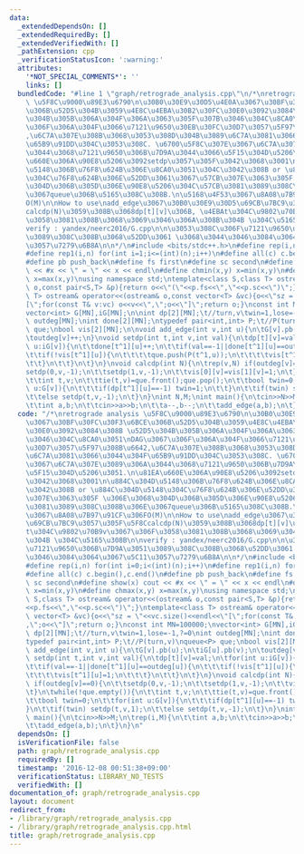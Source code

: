 ```yaml
---
data:
  _extendedDependsOn: []
  _extendedRequiredBy: []
  _extendedVerifiedWith: []
  _pathExtension: cpp
  _verificationStatusIcon: ':warning:'
  attributes:
    '*NOT_SPECIAL_COMMENTS*': ''
    links: []
  bundledCode: "#line 1 \"graph/retrograde_analysis.cpp\"\n/*\nretrograde analysis\
    \ \u5F8C\u9000\u89E3\u6790\n\u30B0\u30E9\u30D5\u4E0A\u3067\u30BF\u30FC\u30F3\u6BCE\
    \u306B\u52D5\u304B\u3059\u4E8C\u4EBA\u30B2\u30FC\u30E0\u3092\u3084\u308B \u52D5\
    \u304B\u305B\u306A\u304F\u306A\u3063\u305F\u307B\u3046\u304C\u8CA0\u3051\nDAG\u3067\
    \u306F\u306A\u304F\u3066\u7121\u9650\u30EB\u30FC\u30D7\u3057\u5F97\u308B\u6642\
    ,\u6C7A\u307E\u308B\u3068\u3053\u308D\u304B\u3089\u6C7A\u3081\u3066\u3044\u304F\
    \u65B9\u91DD\u304C\u3053\u308C. \u6700\u5F8C\u307E\u3067\u6C7A\u307E\u3089\u306A\
    \u3044\u3068\u7121\u9650\u306B\u7D9A\u3044\u3066\u5F15\u304D\u5206\u3051.\n\u81EA\
    \u660E\u306A\u90E8\u5206\u3092setdp\u3057\u305F\u3042\u3068\u3001\n\u884C\u304D\
    \u5148\u306B\u76F8\u624B\u306E\u8CA0\u3051\u304C\u3042\u308B or \u884C\u304D\u5148\
    \u304C\u76F8\u624B\u306E\u52DD\u3061\u3067\u57CB\u307E\u3063\u305F \u306E\u3068\
    \u304D\u306B\u305D\u306E\u90E8\u5206\u304C\u57CB\u3081\u3089\u308C\u308B\u306E\
    \u3067queue\u306B\u5165\u308C\u308B.\n\u5168\u4F53\u3067\u8A08\u7B97\u91CF\u306F\
    O(M)\n\nHow to use\nadd_edge\u3067\u30B0\u30E9\u30D5\u69CB\u7BC9\u3057\u305F\u5F8C\
    calcdp(N)\u3059\u308B\u3068dp[t][v]\u306B, \u4EBAt\u304C\u9802\u70B9v\u3067\u306F\
    \u3058\u3081\u308B\u3068\u3069\u3046\u306A\u308B\u304B \u304C\u5165\u308B\n\n\
    verify : yandex/neerc2016/G.cpp\n\n\u3053\u308C\u306F\u7121\u9650\u306B\u7D9A\u3051\
    \u3089\u308C\u308B\u3068\u52DD\u3061 \u3068\u3044\u3046\u3084\u3064\u3067\u5C11\
    \u3057\u7279\u6B8A\n\n*/\n#include <bits/stdc++.h>\n#define rep(i,n) for(int i=0;i<(int)(n);i++)\n\
    #define rep1(i,n) for(int i=1;i<=(int)(n);i++)\n#define all(c) c.begin(),c.end()\n\
    #define pb push_back\n#define fs first\n#define sc second\n#define show(x) cout\
    \ << #x << \" = \" << x << endl\n#define chmin(x,y) x=min(x,y)\n#define chmax(x,y)\
    \ x=max(x,y)\nusing namespace std;\ntemplate<class S,class T> ostream& operator<<(ostream&\
    \ o,const pair<S,T> &p){return o<<\"(\"<<p.fs<<\",\"<<p.sc<<\")\";}\ntemplate<class\
    \ T> ostream& operator<<(ostream& o,const vector<T> &vc){o<<\"sz = \"<<vc.size()<<endl<<\"\
    [\";for(const T& v:vc) o<<v<<\",\";o<<\"]\";return o;}\nconst int MN=100000;\n\
    vector<int> G[MN],iG[MN];\n\nint dp[2][MN];\t//turn,v\twin=1,lose=-1,?=0\nint\
    \ outdeg[MN];\nint done[2][MN];\ntypedef pair<int,int> P;\t//P(turn,v)\nqueue<P>\
    \ que;\nbool vis[2][MN];\n\nvoid add_edge(int v,int u){\n\tG[v].pb(u);\n\tiG[u].pb(v);\n\
    \toutdeg[v]++;\n}\nvoid setdp(int t,int v,int val){\n\tdp[t][v]=val;\n\tfor(int\
    \ u:iG[v]){\n\t\tdone[t^1][u]++;\n\t\tif(val==-1||done[t^1][u]==outdeg[u]){\n\t\
    \t\tif(!vis[t^1][u]){\n\t\t\t\tque.push(P(t^1,u));\n\t\t\t\tvis[t^1][u]=1;\n\t\
    \t\t}\n\t\t}\n\t}\n}\nvoid calcdp(int N){\n\trep(v,N) if(outdeg[v]==0){\n\t\t\
    setdp(0,v,-1);\n\t\tsetdp(1,v,-1);\n\t\tvis[0][v]=vis[1][v]=1;\n\t}\n\twhile(!que.empty()){\n\
    \t\tint t,v;\n\t\ttie(t,v)=que.front();que.pop();\n\t\tbool twin=0;\n\t\tfor(int\
    \ u:G[v]){\n\t\t\tif(dp[t^1][u]==-1) twin=1;\n\t\t}\n\t\tif(twin) setdp(t,v,1);\n\
    \t\telse setdp(t,v,-1);\n\t}\n}\nint N,M;\nint main(){\n\tcin>>N>>M;\n\trep(i,M){\n\
    \t\tint a,b;\n\t\tcin>>a>>b;\n\t\ta--,b--;\n\t\tadd_edge(a,b);\n\t}\n}\n"
  code: "/*\nretrograde analysis \u5F8C\u9000\u89E3\u6790\n\u30B0\u30E9\u30D5\u4E0A\
    \u3067\u30BF\u30FC\u30F3\u6BCE\u306B\u52D5\u304B\u3059\u4E8C\u4EBA\u30B2\u30FC\
    \u30E0\u3092\u3084\u308B \u52D5\u304B\u305B\u306A\u304F\u306A\u3063\u305F\u307B\
    \u3046\u304C\u8CA0\u3051\nDAG\u3067\u306F\u306A\u304F\u3066\u7121\u9650\u30EB\u30FC\
    \u30D7\u3057\u5F97\u308B\u6642,\u6C7A\u307E\u308B\u3068\u3053\u308D\u304B\u3089\
    \u6C7A\u3081\u3066\u3044\u304F\u65B9\u91DD\u304C\u3053\u308C. \u6700\u5F8C\u307E\
    \u3067\u6C7A\u307E\u3089\u306A\u3044\u3068\u7121\u9650\u306B\u7D9A\u3044\u3066\
    \u5F15\u304D\u5206\u3051.\n\u81EA\u660E\u306A\u90E8\u5206\u3092setdp\u3057\u305F\
    \u3042\u3068\u3001\n\u884C\u304D\u5148\u306B\u76F8\u624B\u306E\u8CA0\u3051\u304C\
    \u3042\u308B or \u884C\u304D\u5148\u304C\u76F8\u624B\u306E\u52DD\u3061\u3067\u57CB\
    \u307E\u3063\u305F \u306E\u3068\u304D\u306B\u305D\u306E\u90E8\u5206\u304C\u57CB\
    \u3081\u3089\u308C\u308B\u306E\u3067queue\u306B\u5165\u308C\u308B.\n\u5168\u4F53\
    \u3067\u8A08\u7B97\u91CF\u306FO(M)\n\nHow to use\nadd_edge\u3067\u30B0\u30E9\u30D5\
    \u69CB\u7BC9\u3057\u305F\u5F8Ccalcdp(N)\u3059\u308B\u3068dp[t][v]\u306B, \u4EBA\
    t\u304C\u9802\u70B9v\u3067\u306F\u3058\u3081\u308B\u3068\u3069\u3046\u306A\u308B\
    \u304B \u304C\u5165\u308B\n\nverify : yandex/neerc2016/G.cpp\n\n\u3053\u308C\u306F\
    \u7121\u9650\u306B\u7D9A\u3051\u3089\u308C\u308B\u3068\u52DD\u3061 \u3068\u3044\
    \u3046\u3084\u3064\u3067\u5C11\u3057\u7279\u6B8A\n\n*/\n#include <bits/stdc++.h>\n\
    #define rep(i,n) for(int i=0;i<(int)(n);i++)\n#define rep1(i,n) for(int i=1;i<=(int)(n);i++)\n\
    #define all(c) c.begin(),c.end()\n#define pb push_back\n#define fs first\n#define\
    \ sc second\n#define show(x) cout << #x << \" = \" << x << endl\n#define chmin(x,y)\
    \ x=min(x,y)\n#define chmax(x,y) x=max(x,y)\nusing namespace std;\ntemplate<class\
    \ S,class T> ostream& operator<<(ostream& o,const pair<S,T> &p){return o<<\"(\"\
    <<p.fs<<\",\"<<p.sc<<\")\";}\ntemplate<class T> ostream& operator<<(ostream& o,const\
    \ vector<T> &vc){o<<\"sz = \"<<vc.size()<<endl<<\"[\";for(const T& v:vc) o<<v<<\"\
    ,\";o<<\"]\";return o;}\nconst int MN=100000;\nvector<int> G[MN],iG[MN];\n\nint\
    \ dp[2][MN];\t//turn,v\twin=1,lose=-1,?=0\nint outdeg[MN];\nint done[2][MN];\n\
    typedef pair<int,int> P;\t//P(turn,v)\nqueue<P> que;\nbool vis[2][MN];\n\nvoid\
    \ add_edge(int v,int u){\n\tG[v].pb(u);\n\tiG[u].pb(v);\n\toutdeg[v]++;\n}\nvoid\
    \ setdp(int t,int v,int val){\n\tdp[t][v]=val;\n\tfor(int u:iG[v]){\n\t\tdone[t^1][u]++;\n\
    \t\tif(val==-1||done[t^1][u]==outdeg[u]){\n\t\t\tif(!vis[t^1][u]){\n\t\t\t\tque.push(P(t^1,u));\n\
    \t\t\t\tvis[t^1][u]=1;\n\t\t\t}\n\t\t}\n\t}\n}\nvoid calcdp(int N){\n\trep(v,N)\
    \ if(outdeg[v]==0){\n\t\tsetdp(0,v,-1);\n\t\tsetdp(1,v,-1);\n\t\tvis[0][v]=vis[1][v]=1;\n\
    \t}\n\twhile(!que.empty()){\n\t\tint t,v;\n\t\ttie(t,v)=que.front();que.pop();\n\
    \t\tbool twin=0;\n\t\tfor(int u:G[v]){\n\t\t\tif(dp[t^1][u]==-1) twin=1;\n\t\t\
    }\n\t\tif(twin) setdp(t,v,1);\n\t\telse setdp(t,v,-1);\n\t}\n}\nint N,M;\nint\
    \ main(){\n\tcin>>N>>M;\n\trep(i,M){\n\t\tint a,b;\n\t\tcin>>a>>b;\n\t\ta--,b--;\n\
    \t\tadd_edge(a,b);\n\t}\n}\n"
  dependsOn: []
  isVerificationFile: false
  path: graph/retrograde_analysis.cpp
  requiredBy: []
  timestamp: '2016-12-08 00:51:38+09:00'
  verificationStatus: LIBRARY_NO_TESTS
  verifiedWith: []
documentation_of: graph/retrograde_analysis.cpp
layout: document
redirect_from:
- /library/graph/retrograde_analysis.cpp
- /library/graph/retrograde_analysis.cpp.html
title: graph/retrograde_analysis.cpp
---
```


